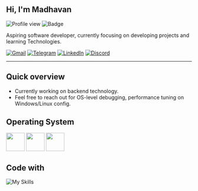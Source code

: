 ## Hi, I'm Madhavan
![Profile view](https://komarev.com/ghpvc/?username=astrohexdev&color=red)
![Badge](https://img.shields.io/badge/boot-Fixed-green?logo=gnubash&logoColor=white)

Aspiring software developer, currently focusing on developing projects and learning Technologies.

[![Gmail](https://img.shields.io/badge/Gmail-E53935?style=for-the-badge&logo=gmail&logoColor=white)](mailto:madhavan4253@gmail.com)
[![Telegram](https://img.shields.io/badge/Telegram-2CA5E0?style=for-the-badge&logo=telegram&logoColor=white)](https://t.me/madhavanmi)
[![LinkedIn](https://img.shields.io/badge/LinkedIn-00A862?style=for-the-badge&logo=maildotru&logoColor=white)](https://linkedin.com/in/madhavan-dev)
[![Discord](https://img.shields.io/badge/Discord-5865F2?style=for-the-badge&logo=discord&logoColor=white)](https://discord.com/users/userid/1195338866014568508)

---
## Quick overview
- Currently working on backend technology.
- Feel free to reach out for OS-level debugging, performance tuning on Windows/Linux config.

## Operating System
<p>
  <img src="https://raw.githubusercontent.com/astrohexdev/my-assets/refs/heads/Main/logo/windows.svg" width=50 height=50>
  <img src="https://raw.githubusercontent.com/astrohexdev/my-assets/refs/heads/Main/logo/ubuntu.svg" width=50 height=50>
  <img src="https://raw.githubusercontent.com/astrohexdev/my-assets/refs/heads/Main/logo/android.svg" width=50 height=50>
</p>


## Code with
![My Skills](https://skillicons.dev/icons?i=html,css,js,bash,java,python,mysql)













<!--
<p align="center">
  <img src="https://raw.githubusercontent.com/astrohexdev/my-assets/refs/heads/Main/pro/pro-3.gif" width="500" height="500"> 
</p>
-->

